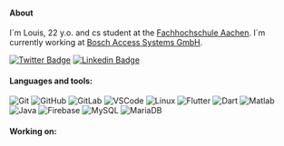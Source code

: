 #### About
I´m Louis, 22 y.o. and cs student at the [Fachhochschule Aachen][1]. I´m currently working at [Bosch Access Systems GmbH][2].


[![Twitter Badge](https://img.shields.io/badge/-Twitter-white?style=flat-square&logo=twitter&link=https://twitter.com/louisborn_dev)](https://twitter.com/louisborn_dev)
[![Linkedin Badge](https://img.shields.io/badge/-LinkedIn-blue?style=flat-square&logo=linkedin&link=https://www.linkedin.com/in/louis-born-5a010816b/)](https://www.linkedin.com/in/louis-born-5a010816b/)

#### Languages and tools:
![Git](https://img.shields.io/badge/-Git-black?style=flat-square&logo=git)
![GitHub](https://img.shields.io/badge/-GitHub-gray?style=flat-square&logo=github)
![GitLab](https://img.shields.io/badge/-GitLab-yellow?style=flat-square&logo=gitlab)
![VSCode](https://img.shields.io/badge/-VSCode-blue?style=flat-square&logo=visual-studio-code)
![Linux](https://img.shields.io/badge/-Linux-black?style=flat-square&logo=linux)
![Flutter](https://img.shields.io/badge/-Flutter-blue?style=flat-square&logo=flutter)
![Dart](https://img.shields.io/badge/-Dart-darkblue?style=flat-square&logo=dart)
![Matlab](https://img.shields.io/badge/-Matlab-darkorange?style=flat-square&logo=mathworks)
![Java](https://img.shields.io/badge/-Java-red?style=flat-square&logo=java)
![Firebase](https://img.shields.io/badge/-Firebase-black?style=flat-square&logo=firebase)
![MySQL](https://img.shields.io/badge/-MySQL-black?style=flat-square&logo=mysql)
![MariaDB](https://img.shields.io/badge/-MariaDB-blue?style=flat-square&logo=mariadb)


#### Working on:

[1]: https://www.fh-aachen.de/
[2]: https://www.boschsecurity.com/xc/en/solutions/access-control-systems/
